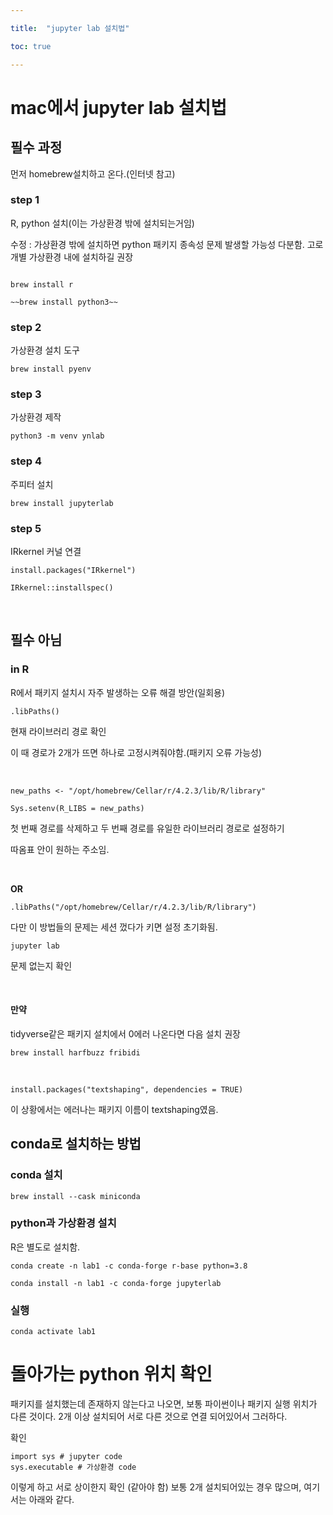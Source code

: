 ```yaml
---

title:  "jupyter lab 설치법"

toc: true

---
```


# mac에서 jupyter lab 설치법

## 필수 과정

먼저 homebrew설치하고 온다.(인터넷 참고)

### step 1
R, python 설치(이는 가상환경 밖에 설치되는거임)

수정 : 가상환경 밖에 설치하면 python 패키지 종속성 문제 발생할 가능성 다분함. 고로 개별 가상환경 내에 설치하길 권장
```

brew install r

~~brew install python3~~
```

### step 2
가상환경 설치 도구

```
brew install pyenv
```

### step 3
가상환경 제작

```
python3 -m venv ynlab
```

### step 4
주피터 설치

```
brew install jupyterlab
```

### step 5
IRkernel 커널 연결

```
install.packages("IRkernel")

IRkernel::installspec()
```

<br>

## 필수 아님

### in R
R에서 패키지 설치시 자주 발생하는 오류 해결 방안(일회용)


```
.libPaths()
```
현재 라이브러리 경로 확인<br>

이 때 경로가 2개가 뜨면 하나로 고정시켜줘야함.(패키지 오류 가능성)<br>

<br>

```
new_paths <- "/opt/homebrew/Cellar/r/4.2.3/lib/R/library"

Sys.setenv(R_LIBS = new_paths)
```
첫 번째 경로를 삭제하고 두 번째 경로를 유일한 라이브러리 경로로 설정하기<br>

따옴표 안이 원하는 주소임.

<br>

**OR**

```
.libPaths("/opt/homebrew/Cellar/r/4.2.3/lib/R/library")
```

다만 이 방법들의 문제는 세션 껐다가 키면 설정 초기화됨.

```
jupyter lab
```
문제 없는지 확인

<br>

#### 만약

tidyverse같은 패키지 설치에서 0에러 나온다면 다음 설치 권장

```
brew install harfbuzz fribidi
```

<br>

```
install.packages("textshaping", dependencies = TRUE)
```

이 상황에서는 에러나는 패키지 이름이 textshaping였음.



## conda로 설치하는 방법


### conda 설치

```
brew install --cask miniconda
```

### python과 가상환경 설치
R은 별도로 설치함.<br>

```
conda create -n lab1 -c conda-forge r-base python=3.8
```


```
conda install -n lab1 -c conda-forge jupyterlab
```


### 실행


```
conda activate lab1
```


# 돌아가는 python 위치 확인

패키지를 설치했는데 존재하지 않는다고 나오면, 보통 파이썬이나 패키지 실행 위치가 다른 것이다. 2개 이상 설치되어 서로 다른 것으로 연결 되어있어서 그러하다.

확인 
```
import sys # jupyter code
sys.executable # 가상환경 code
```

이렇게 하고 서로 상이한지 확인
(같아야 함)
보통 2개 설치되어있는 경우 많으며, 여기서는 아래와 같다.

